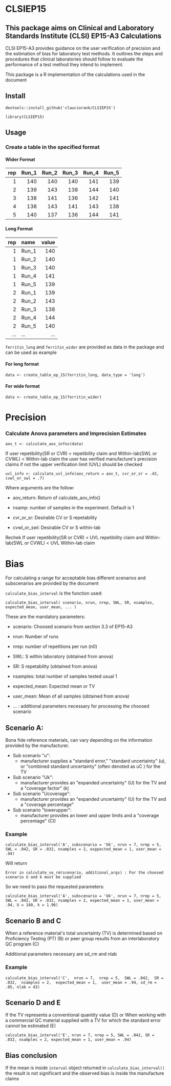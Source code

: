 # CLSIEP15

## This package aims on Clinical and Laboratory Standards Institute (CLSI) EP15-A3 Calculations

CLSI EP15-A3 provides guidance on the user verification of precision and the estimation of bias for laboratory test methods. It outlines the steps and procedures that clinical laboratories should follow to evaluate the performance of a test method they intend to implement. 

This package is a R implementation of the calculations used in the document

## Install

`devtools::install_github('clauciorank/CLSIEP15')`

`library(CLSIEP15)`

## Usage

### Create a table in the specified format

#### Wider Format

| rep| Run_1| Run_2| Run_3| Run_4| Run_5|
|---:|-----:|-----:|-----:|-----:|-----:|
|   1|   140|   140|   140|   141|   139|
|   2|   139|   143|   138|   144|   140|
|   3|   138|   141|   136|   142|   141|
|   4|   138|   143|   141|   143|   138|
|   5|   140|   137|   136|   144|   141|

#### Long Format

| rep|name  | value|
|---:|:-----|-----:|
|   1|Run_1 |   140|
|   1|Run_2 |   140|
|   1|Run_3 |   140|
|   1|Run_4 |   141|
|   1|Run_5 |   139|
|   2|Run_1 |   139|
|   2|Run_2 |   143|
|   2|Run_3 |   138|
|   2|Run_4 |   144|
|   2|Run_5 |   140|
| ...|...   |   ...|


`ferritin_long` and `ferritin_wider` are provided as data in the package and can be used as example


#### For long format

`data <- create_table_ep_15(ferritin_long, data_type = 'long')`

#### For wide format

`data <- create_table_ep_15(ferritin_wider)`

# Precision

### Calculate Anova parameters and Imprecision Estimates

`aov_t <- calculate_aov_infos(data)`

If user repetibility(SR or CVR) < repetibility claim and Within-lab(SWL or CVWL) < Within-lab claim the 
user has verified manufacture's precision claims if not the upper verification limit (UVL) should be checked

`uvl_info <- calculate_uvl_info(aov_return = aov_t, cvr_or_sr = .43, cvwl_or_swl = .7)` 

Where arguments are the follow:

- aov_return:	Return of calculate_aov_info()

- nsamp: number of samples in the experiment. Default is 1

- cvr_or_sr: Desirable CV or S repetability

- cvwl_or_swl: Desirable CV or S within-lab


Rechek If user repetibility(SR or CVR) < UVL repetibility claim and Within-lab(SWL or CVWL) < UVL Within-lab claim

# Bias

For calculating a range for acceptable bias different scenarios and subscenarios are provided by the document

`calculate_bias_interval` is the function used:

`calculate_bias_interval(
  scenario,
  nrun,
  nrep,
  SWL,
  SR,
  nsamples,
  expected_mean,
  user_mean,
  ...
)`

These are the mandatory parameters:

- scenario: Choosed scenario from section 3.3 of EP15-A3

- nrun: Number of runs

- nrep: number of repetitions per run (n0)

- SWL: S within laboratory (obtained from anova)

- SR: S repetability (obtained from anova)

- nsamples: total number of samples tested usual 1

- expected_mean: Expected mean or TV

- user_mean: Mean of all samples (obtained from anova)

- ... : additional parameters necessary for processing the choosed scenario


## Scenario A:

Bona fide reference materials, can vary depending on the information provided by the manufacturer. 
- Sub scenario "u":
    -  manufacturer supplies a "standard error," "standard uncertainty" (u), or "combined standard uncertainty" (often denoted as uC ) for the TV
- Sub scenario "Uk":
    - manufacturer provides an "expanded uncertainty" (U) for the TV and a "coverage factor" (k)
- Sub scenario "Ucoverage":
    - manufacturer provides an "expanded uncertainty" (U) for the TV and a "coverage percentage"
- Sub scenario "lowerupper":
    - manufacturer provides an lower and upper limits and a "coverage percentage" (CI)

### Example

`calculate_bias_interval('A', subscenario = 'Uk', nrun = 7, nrep = 5, SWL = .042, SR = .032, nsamples = 2, exppected_mean = 1, user_mean = .94)`

Will return

`Error in calculate_se_rm(scenario, additional_args) :
For the choosed scenario U and k must be supplied`

So we need to pass the requested parameters:

`calculate_bias_interval('A', subscenario = 'Uk', nrun = 7, nrep = 5, SWL = .042, SR = .032, nsamples = 2, expected_mean = 1, user_mean = .94, U = 140, k = 1.96)`

## Scenario B and C

When a reference material's total uncertainty (TV) is determined based on Proficiency Testing (PT) (B) or  peer group results from an interlaboratory QC program (C)

Additional parameters necessary are sd_rm and nlab

### Example

`calculate_bias_interval('C',  nrun = 7, 
                        nrep = 5, 
                        SWL = .042, 
                        SR = .032, 
                        nsamples = 2, 
                        expected_mean = 1, 
                        user_mean = .94,
                        sd_rm = .05,
                        nlab = 43)`

## Scenario D and E

If the TV represents a conventional quantity value (D) or When working with a commercial QC material supplied
with a TV for which the standard error cannot be estimated (E)

`calculate_bias_interval('E', nrun = 7, nrep = 5, SWL = .042, SR = .032, nsamples = 2, expected_mean = 1, user_mean = .94)`

## Bias conclusion 

If the mean is inside `interval` object returned in `calculate_bias_interval()` the result is not significant and the observed bias is inside the manufacture claims






